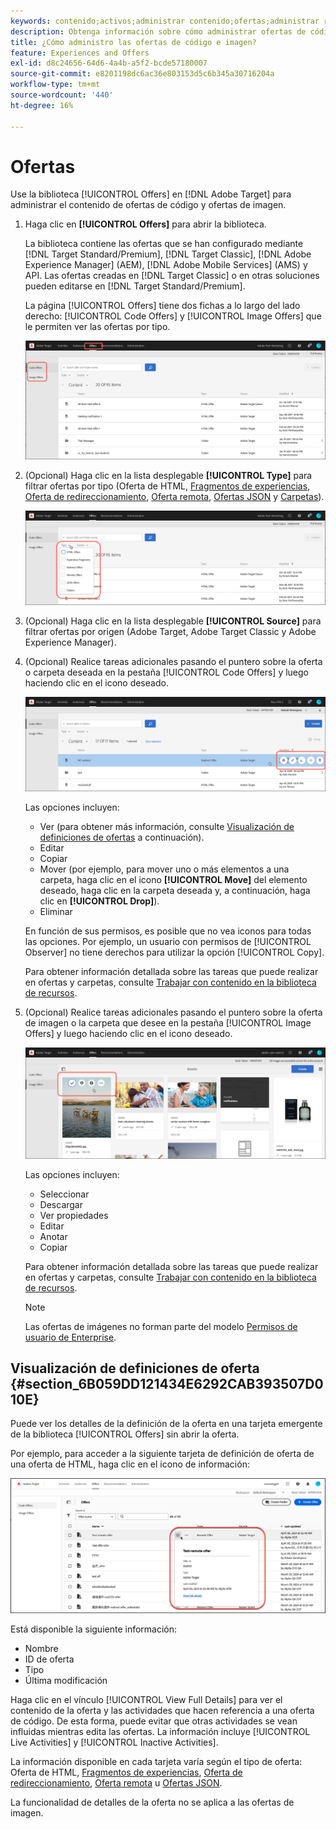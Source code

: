 ```yaml
---
keywords: contenido;activos;administrar contenido;ofertas;administrar recursos;activar modo de selección;modo de selección
description: Obtenga información sobre cómo administrar ofertas de código e imagen mediante la biblioteca Ofertas en Adobe Target.
title: ¿Cómo administro las ofertas de código e imagen?
feature: Experiences and Offers
exl-id: d8c24656-64d6-4a4b-a5f2-bcde57180007
source-git-commit: e8201198dc6ac36e803153d5c6b345a30716204a
workflow-type: tm+mt
source-wordcount: '440'
ht-degree: 16%

---
```


# Ofertas

Use la biblioteca [!UICONTROL Offers] en [!DNL Adobe Target] para administrar el contenido de ofertas de código y ofertas de imagen.

1. Haga clic en **[!UICONTROL Offers]** para abrir la biblioteca.

   La biblioteca contiene las ofertas que se han configurado mediante [!DNL Target Standard/Premium], [!DNL Target Classic], [!DNL Adobe Experience Manager] (AEM), [!DNL Adobe Mobile Services] (AMS) y API. Las ofertas creadas en [!DNL Target Classic] o en otras soluciones pueden editarse en [!DNL Target Standard/Premium].

   La página [!UICONTROL Offers] tiene dos fichas a lo largo del lado derecho: [!UICONTROL Code Offers] y [!UICONTROL Image Offers] que le permiten ver las ofertas por tipo.

   ![Página de ofertas que muestra las fichas Ofertas de código y Ofertas de imagen](/help/main/c-experiences/c-manage-content/assets/offers-page.png)

1. (Opcional) Haga clic en la lista desplegable **[!UICONTROL Type]** para filtrar ofertas por tipo (Oferta de HTML, [Fragmentos de experiencias](/help/main/c-experiences/c-manage-content/aem-experience-fragments.md), [Oferta de redireccionamiento](/help/main/c-experiences/c-manage-content/offer-redirect.md), [Oferta remota](/help/main/c-experiences/c-manage-content/about-remote-offers.md), [Ofertas JSON](/help/main/c-experiences/c-manage-content/create-json-offer.md) y [Carpetas](/help/main/c-experiences/c-manage-content/create-content-folder.md)).

   ![imagen offer_filter](assets/offers_filter.png)

1. (Opcional) Haga clic en la lista desplegable **[!UICONTROL Source]** para filtrar ofertas por origen (Adobe Target, Adobe Target Classic y Adobe Experience Manager).

1. (Opcional) Realice tareas adicionales pasando el puntero sobre la oferta o carpeta deseada en la pestaña [!UICONTROL Code Offers] y luego haciendo clic en el icono deseado.

   ![Opciones de ofertas de código](assets/offer-picker-large.png)

   Las opciones incluyen:

   * Ver (para obtener más información, consulte [Visualización de definiciones de ofertas](#section_6B059DD121434E6292CAB393507D010E) a continuación).
   * Editar  
   * Copiar  
   * Mover (por ejemplo, para mover uno o más elementos a una carpeta, haga clic en el icono **[!UICONTROL Move]** del elemento deseado, haga clic en la carpeta deseada y, a continuación, haga clic en **[!UICONTROL Drop]**).
   * Eliminar

   En función de sus permisos, es posible que no vea iconos para todas las opciones. Por ejemplo, un usuario con permisos de [!UICONTROL Observer] no tiene derechos para utilizar la opción [!UICONTROL Copy].

   Para obtener información detallada sobre las tareas que puede realizar en ofertas y carpetas, consulte [Trabajar con contenido en la biblioteca de recursos](/help/main/c-experiences/c-manage-content/assets-working.md).

1. (Opcional) Realice tareas adicionales pasando el puntero sobre la oferta de imagen o la carpeta que desee en la pestaña [!UICONTROL Image Offers] y luego haciendo clic en el icono deseado.

   ![Opciones de ofertas de imágenes](/help/main/c-experiences/c-manage-content/assets/image-offers-icons.png)

   Las opciones incluyen:

   * Seleccionar
   * Descargar  
   * Ver propiedades
   * Editar  
   * Anotar
   * Copiar  

   Para obtener información detallada sobre las tareas que puede realizar en ofertas y carpetas, consulte [Trabajar con contenido en la biblioteca de recursos](/help/main/c-experiences/c-manage-content/assets-working.md).

   >[!NOTE]
   >
   >Las ofertas de imágenes no forman parte del modelo [Permisos de usuario de Enterprise](/help/main/administrating-target/c-user-management/property-channel/property-channel.md).


## Visualización de definiciones de oferta {#section_6B059DD121434E6292CAB393507D010E}

Puede ver los detalles de la definición de la oferta en una tarjeta emergente de la biblioteca [!UICONTROL Offers] sin abrir la oferta.

Por ejemplo, para acceder a la siguiente tarjeta de definición de oferta de una oferta de HTML, haga clic en el icono de información:

![imagen offer-card-html](assets/offer-card-html-new.png)

Está disponible la siguiente información:

* Nombre
* ID de oferta
* Tipo
* Última modificación

Haga clic en el vínculo [!UICONTROL View Full Details] para ver el contenido de la oferta y las actividades que hacen referencia a una oferta de código. De esta forma, puede evitar que otras actividades se vean influidas mientras edita las ofertas. La información incluye [!UICONTROL Live Activities] y [!UICONTROL Inactive Activities].

La información disponible en cada tarjeta varía según el tipo de oferta: Oferta de HTML, [Fragmentos de experiencias](/help/main/c-experiences/c-manage-content/aem-experience-fragments.md), [Oferta de redireccionamiento](/help/main/c-experiences/c-manage-content/offer-redirect.md), [Oferta remota](/help/main/c-experiences/c-manage-content/about-remote-offers.md) u [Ofertas JSON](/help/main/c-experiences/c-manage-content/create-json-offer.md).

La funcionalidad de detalles de la oferta no se aplica a las ofertas de imagen.

<!--

## Training video: The Content Repository ![Overview badge](/help/main/assets/overview.png)

This video includes information about managing offers.

* Connection between the [Experience Cloud Asset Library](https://experienceleague.adobe.com/docs/core-services/interface/assets/creative-cloud.html) and the Target Content Library 
* Custom HTML Offers 
* Custom HTML Offer in the [!UICONTROL Visual Experience Composer]

>[!VIDEO](https://video.tv.adobe.com/v/17387)

-->
